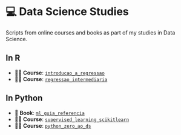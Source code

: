 # :computer: Data Science Studies


Scripts from online courses and books as part of my studies in Data Science.

## In R
- 👩‍💻 **Course**: [`introducao_a_regressao`](https://github.com/edneide/data_science_studies/tree/main/introducao_a_regressao)
- 👩‍💻 **Course**: [`regressao_intermediaria`](https://github.com/edneide/data_science_studies/tree/main/regressao_intermediaria)

## In Python
- 📘 **Book**: [`ml_guia_referencia`](https://github.com/edneide/data_science_studies/tree/main/ml_guia_referencia)
- 👩‍💻 **Course**: [`supervised_learning_scikitlearn`](https://github.com/edneide/data_science_studies/tree/main/supervised_learning_scikitlearn)
- 👩‍💻 **Course**: [`python_zero_ao_ds`](https://github.com/edneide/data_science_studies/tree/main/python_zero_ao_ds)


